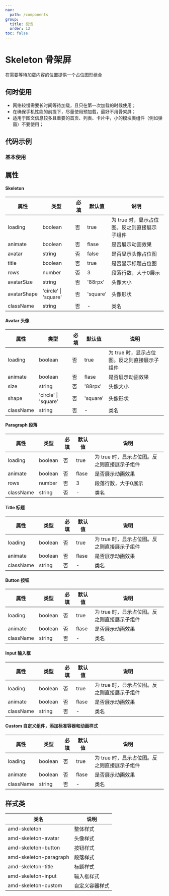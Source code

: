 ```yaml
---
nav:
  path: /components
group:
  title: 反馈
  order: 12
toc: false
---
```


#  Skeleton 骨架屏
在需要等待加载内容的位置提供一个占位图形组合
## 何时使用
- 网络较慢需要长时间等待加载，且只在第一次加载的时候使用；
- 在确保手机性能的前提下，尽量使用预加载，最好不用骨架屏；
- 适用于图文信息较多且重要的首页、列表、卡片中，小的模块类组件（例如弹窗）不要使用；

## 代码示例
### 基本使用
<code src='../../demo/pages/Skeleton'></code>

## 属性

#### Skeleton
| 属性 | 类型 | 必填 | 默认值 | 说明 |
| -----|-----|-----|-----|----- |
| loading | boolean  | 否 | true | 为 true 时，显示占位图。反之则直接展示子组件 |
| animate | boolean | 否 | flase | 是否展示动画效果 |
| avatar | string | 否 | false | 是否显示头像占位图 |
| title | boolean | 否 | true | 是否显示标题占位图 |
| rows | number | 否 | 3 | 段落行数，大于0展示 |
| avatarSize | string | 否 | '88rpx' | 头像大小 |
| avatarShape | 'circle' \| 'square' | 否 | 'square' | 头像形状 |
| className | string | 否 | - | 类名 |

#### Avatar 头像
| 属性 | 类型 | 必填 | 默认值 | 说明 |
| -----|-----|-----|-----|----- |
| loading | boolean  | 否 | true | 为 true 时，显示占位图。反之则直接展示子组件 |
| animate | boolean | 否 | flase | 是否展示动画效果 |
| size | string | 否 | '88rpx' | 头像大小 |
| shape | 'circle' \| 'square' | 否 | 'square' | 头像形状 |
| className | string | 否 | - | 类名 |

#### Paragraph 段落
| 属性 | 类型 | 必填 | 默认值 | 说明 |
| -----|-----|-----|-----|----- |
| loading | boolean  | 否 | true | 为 true 时，显示占位图。反之则直接展示子组件 |
| animate | boolean | 否 | flase | 是否展示动画效果 |
| rows | number | 否 | 3 | 段落行数，大于0展示 |
| className | string | 否 | - | 类名 |

#### Title 标题
| 属性 | 类型 | 必填 | 默认值 | 说明 |
| -----|-----|-----|-----|----- |
| loading | boolean  | 否 | true | 为 true 时，显示占位图。反之则直接展示子组件 |
| animate | boolean | 否 | flase | 是否展示动画效果 |
| className | string | 否 | - | 类名 |

#### Button 按钮
| 属性 | 类型 | 必填 | 默认值 | 说明 |
| -----|-----|-----|-----|----- |
| loading | boolean  | 否 | true | 为 true 时，显示占位图。反之则直接展示子组件 |
| animate | boolean | 否 | flase | 是否展示动画效果 |
| className | string | 否 | - | 类名 |

#### Input 输入框
| 属性 | 类型 | 必填 | 默认值 | 说明 |
| -----|-----|-----|-----|----- |
| loading | boolean  | 否 | true | 为 true 时，显示占位图。反之则直接展示子组件 |
| animate | boolean | 否 | flase | 是否展示动画效果 |
| className | string | 否 | - | 类名 |

#### Custom 自定义组件，添加标准容器和动画样式
| 属性 | 类型 | 必填 | 默认值 | 说明 |
| -----|-----|-----|-----|----- |
| loading | boolean  | 否 | true | 为 true 时，显示占位图。反之则直接展示子组件 |
| animate | boolean | 否 | flase | 是否展示动画效果 |
| className | string | 否 | - | 类名 |


## 样式类
| 类名 | 说明 |
| -----|-----|
| amd-skeleton | 整体样式 |
| amd-skeleton-avatar | 头像样式 |
| amd-skeleton-button | 按钮样式 |
| amd-skeleton-paragraph | 段落样式 |
| amd-skeleton-title | 标题样式 |
| amd-skeleton-input | 输入框样式 |
| amd-skeleton-custom | 自定义容器样式 |
